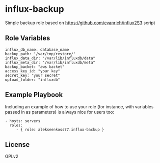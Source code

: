 influx-backup
=========

Simple backup role based on https://github.com/evanrich/influx2S3 script

Role Variables
--------------

```
influx_db_name: database_name
backup_path: '/var/tmp/restore/'
influx_data_dir: "/var/lib/influxdb/data"
influx_meta_dir: "/var/lib/influxdb/meta"
backup_backet: "aws backet"
access_key_id: "your key"
secret_key: "your secret"
upload_folder: "influxdb"
```


Example Playbook
----------------

Including an example of how to use your role (for instance, with variables passed in as parameters) is always nice for users too:

    - hosts: servers
      roles:
         - { role: alekseenkoss77.influx-backup }

License
-------

GPLv2

